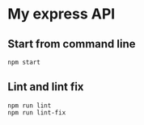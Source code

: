# My express API

## Start from command line
```
npm start
```

## Lint and lint fix
```
npm run lint
npm run lint-fix
```